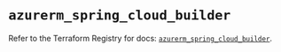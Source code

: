 # `azurerm_spring_cloud_builder`

Refer to the Terraform Registry for docs: [`azurerm_spring_cloud_builder`](https://registry.terraform.io/providers/hashicorp/azurerm/4.39.0/docs/resources/spring_cloud_builder).
